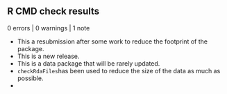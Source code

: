## R CMD check results

0 errors | 0 warnings | 1 note

* This a resubmission after some work to reduce the footprint of the package.
* This is a new release.
* This is a data package that will be rarely updated.
* `checkRdaFiles`has been used to reduce the size of the data as much as possible.
* 
